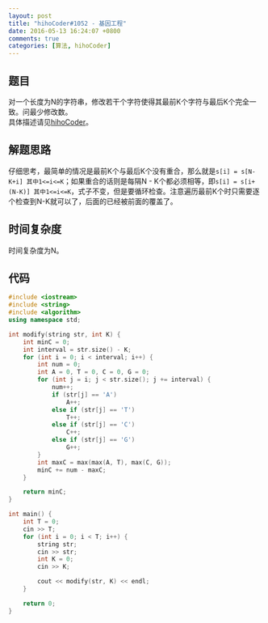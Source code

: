 ```yaml
---
layout: post
title: "hihoCoder#1052 - 基因工程"
date: 2016-05-13 16:24:07 +0800
comments: true
categories: [算法, hihoCoder]
---
```


## 题目
对一个长度为N的字符串，修改若干个字符使得其最前K个字符与最后K个完全一致。问最少修改数。  
具体描述请见[hihoCoder](http://hihocoder.com/problemset/problem/1052)。
<!--more-->
## 解题思路
仔细思考，最简单的情况是最前K个与最后K个没有重合，那么就是`s[i] = s[N-K+i] 其中1<=i<=K`；如果重合的话则是每隔N - K个都必须相等，即`s[i] = s[i+(N-K)] 其中1<=i<=K`，式子不变，但是要循环检查。注意遍历最前K个时只需要逐个检查到N-K就可以了，后面的已经被前面的覆盖了。
## 时间复杂度
时间复杂度为N。
## 代码
```c++
#include <iostream>
#include <string>
#include <algorithm>
using namespace std;

int modify(string str, int K) {
	int minC = 0;
	int interval = str.size() - K;
	for (int i = 0; i < interval; i++) {
		int num = 0;
		int A = 0, T = 0, C = 0, G = 0;
		for (int j = i; j < str.size(); j += interval) {
			num++;
			if (str[j] == 'A')
				A++;
			else if (str[j] == 'T')
				T++;
			else if (str[j] == 'C')
				C++;
			else if (str[j] == 'G')
				G++;
		}
		int maxC = max(max(A, T), max(C, G));
		minC += num - maxC;
	}

	return minC;
}

int main() {
	int T = 0;
	cin >> T;
	for (int i = 0; i < T; i++) {
		string str;
		cin >> str;
		int K = 0;
		cin >> K;

		cout << modify(str, K) << endl;
	}

	return 0;
}
```